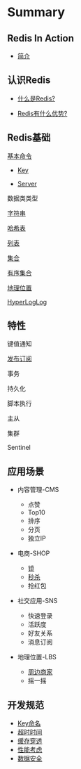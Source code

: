 # Summary

## Redis In Action

* [简介](README.md)

## 认识Redis

* [什么是Redis?](ru-men/shi-yao-shi-redis.md)

* [Redis有什么优势?](ru-men/redisyou-shi-yao-you-shi.md)

## Redis基础

[基本命令](ru-men/ji-ben-ming-ling.md)

* [Key](ru-men/ji-ben-ming-ling/key.md)

* [Server](ru-men/ji-ben-ming-ling/s.md)

数据类类型

[字符串](zi-fu-chuan.md)

[哈希表](ha-xi-biao.md)

[列表](lian-biao.md)

[集合](ji-he.md)

[有序集合](you-xu-ji-he.md)

[地理位置](di-li-wei-zhi.md)

[HyperLogLog](hyperloglog.md)

## 特性

键值通知

[发布订阅](te-xing/fa-bu-ding-yue.md)

事务

持久化

脚本执行

主从

集群

Sentinel

## 应用场景

* 内容管理-CMS

  * 点赞
  * Top10
  * 排序
  * 分页
  * 独立IP

* 电商-SHOP

  * [锁](#)
  * [秒杀](ying-yong-chang-jing/miao-sha.md)
  * 抢红包

* 社交应用-SNS

  * 快速登录
  * 活跃度
  * 好友关系
  * 消息订阅

* 地理位置-LBS

  * [周边商家](sheng-huo-fu-wu.md)
  * 摇一摇

## 开发规范

* [Key命名](kai-fa-gui-fan/keyming-ming.md)
* [超时时间](kai-fa-gui-fan/chao-shi-shi-jian.md)
* [缓存穿透](kai-fa-gui-fan/huan-cun-chuan-tou.md)
* [性能考虑](kai-fa-gui-fan/xing-neng-kao-lv.md)
* [数据安全](kai-fa-gui-fan/shu-ju-an-quan.md)



